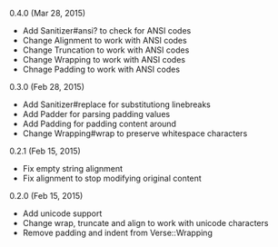 0.4.0 (Mar 28, 2015)

* Add Sanitizer#ansi? to check for ANSI codes
* Change Alignment to work with ANSI codes
* Change Truncation to work with ANSI codes
* Change Wrapping to work with ANSI codes
* Chnage Padding to work with ANSI codes

0.3.0 (Feb 28, 2015)

* Add Sanitizer#replace for substitutiong linebreaks
* Add Padder for parsing padding values
* Add Padding for padding content around
* Change Wrapping#wrap to preserve whitespace characters

0.2.1 (Feb 15, 2015)

* Fix empty string alignment
* Fix alignment to stop modifying original content

0.2.0 (Feb 15, 2015)

* Add unicode support
* Change wrap, truncate and align to work with unicode characters
* Remove padding and indent from Verse::Wrapping
